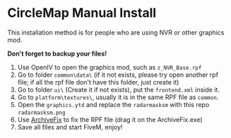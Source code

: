 # CircleMap Manual Install
This installation method is for people who are using NVR or other graphics mod.

__Don't forget to backup your files!__

1. Use OpenIV to open the graphics mod, such as `z_NVR_Base.rpf`
2. Go to folder `common\data\` (if it not exists, please try open another rpf file; if all the rpf file don't have this folder, just create it)
3. Go to folder `ui\` (Create it if not exists), put the `frontend.xml` inside it.
4. Go to `platform\textures\`, usually it is in the same RPF file as `common`.
5. Open the `graphics.ytd` and replace the `radarmasksm` with this repo `radarmasksm.png`
6. Use [ArchiveFix](https://cdn.worldofcraft.cn/files/ArchiveFix.zip) to fix the RPF file (drag it on the ArchiveFix.exe)
7. Save all files and start FiveM, enjoy!
